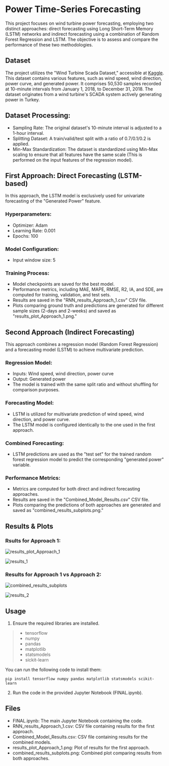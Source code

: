 # Power Time-Series Forecasting
This project focuses on wind turbine power forecasting, employing two distinct approaches: direct forecasting using Long Short-Term Memory (LSTM) networks and indirect forecasting using a combination of Random Forest Regression and LSTM. The objective is to assess and compare the performance of these two methodologies.


## Dataset
The project utilizes the "Wind Turbine Scada Dataset," accessible at [Kaggle](https://www.kaggle.com/datasets/berkerisen/wind-turbine-scada-dataset/). This dataset contains various features, such as wind speed, wind direction, power curve, and generated power. It comprises 50,530 samples recorded at 10-minute intervals from January 1, 2018, to December 31, 2018. The dataset originates from a wind turbine's SCADA system actively generating power in Turkey.


## Dataset Processing:
- Sampling Rate: The original dataset's 10-minute interval is adjusted to a 1-hour interval.
- Splitting Dataset: A train/valid/test split with a ratio of 0.7/0.1/0.2 is applied.
- Min-Max Standardization: The dataset is standardized using Min-Max scaling to ensure that all features have the same scale (This is performed on the input features of the regression model).


## First Approach: Direct Forecasting (LSTM-based)
In this approach, the LSTM model is exclusively used for univariate forecasting of the "Generated Power" feature.


### Hyperparameters:
- Optimizer: Adam
- Learning Rate: 0.001
- Epochs: 100


### Model Configuration:
- Input window size: 5


### Training Process:
- Model checkpoints are saved for the best model.
- Performance metrics, including MAE, MAPE, RMSE, R2, IA, and SDE, are computed for training, validation, and test sets.
- Results are saved in the "RNN_results_Approach_1.csv" CSV file.
- Plots comparing ground truth and predictions are generated for different sample sizes (2-days and 2-weeks) and saved as "results_plot_Approach_1.png."



## Second Approach (Indirect Forecasting)
This approach combines a regression model (Random Forest Regression) and a forecasting model (LSTM) to achieve multivariate prediction.


### Regression Model:
- Inputs: Wind speed, wind direction, power curve
- Output: Generated power
- The model is trained with the same split ratio and without shuffling for comparison purposes.


### Forecasting Model:
- LSTM is utilized for multivariate prediction of wind speed, wind direction, and power curve.
- The LSTM model is configured identically to the one used in the first approach.


### Combined Forecasting:
- LSTM predictions are used as the "test set" for the trained random forest regression model to predict the corresponding "generated power" variable.


### Performance Metrics:
- Metrics are computed for both direct and indirect forecasting approaches.
- Results are saved in the "Combined_Model_Results.csv" CSV file.
- Plots comparing the predictions of both approaches are generated and saved as "combined_results_subplots.png."



## Results & Plots

### Rsults for Approach 1:
![results_plot_Approach_1](https://github.com/ahmad2246/EE491-Project/assets/130466567/a62e6658-dbc4-494c-8c09-b5b1cab41c3d)

![results_1](https://github.com/ahmad2246/EE491-Project/assets/130466567/62af0c67-b635-4178-9a92-04a57a0f2f1d)



### Results for Approach 1 vs Approach 2:
![combined_results_subplots](https://github.com/ahmad2246/EE491-Project/assets/130466567/6b18d6fd-4e77-4c55-835f-1cb8c1a29118)

![results_2](https://github.com/ahmad2246/EE491-Project/assets/130466567/bfc951a0-0acf-43f4-b6b8-9db37ef65571)



## Usage
1. Ensure the required libraries are installed.

> * tensorflow
> * numpy
> * pandas
> * matplotlib
> * statsmodels
> * sickit-learn

You can run the following code to install them:

```
pip install tensorflow numpy pandas matplotlib statsmodels scikit-learn
```

2. Run the code in the provided Jupyter Notebook (FINAL.ipynb).


## Files
* FINAL.ipynb: The main Jupyter Notebook containing the code.
* RNN_results_Approach_1.csv: CSV file containing results for the first approach.
* Combined_Model_Results.csv: CSV file containing results for the combined models.
* results_plot_Approach_1.png: Plot of results for the first approach.
* combined_results_subplots.png: Combined plot comparing results from both approaches.